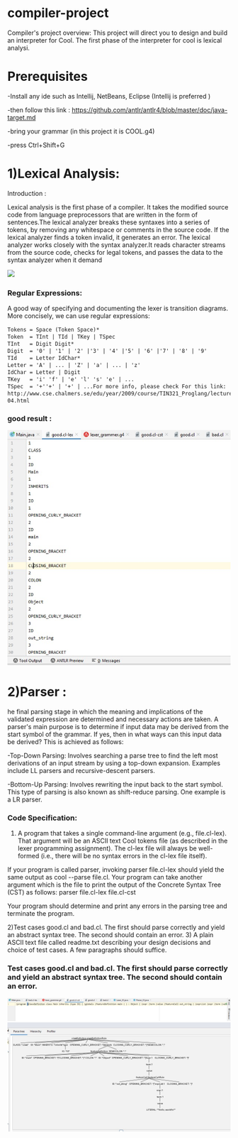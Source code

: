 # compiler-project
Compiler's project overview:
This project will direct you to design and build an interpreter for Cool. 
The first phase of the interpreter for cool  is lexical analysi.

# Prerequisites
-Install any ide such as Intellij, NetBeans, Eclipse (Intellij is preferred )

-then follow this link : https://github.com/antlr/antlr4/blob/master/doc/java-target.md

-bring your grammar (in this project it is COOL.g4)

-press Ctrl+Shift+G

# 1)Lexical Analysis:

Introduction :

Lexical analysis is the first phase of a compiler. It takes the modified source code from language preprocessors 
that are written in the form of sentences.The lexical analyzer breaks these syntaxes into a series of tokens, 
by removing any whitespace or comments in the source code. If the lexical analyzer finds a token invalid,
it generates an error. The lexical analyzer works closely with the syntax analyzer.It reads character streams
from the source code, checks for legal tokens, and passes the data to the syntax analyzer when it demand

![](https://raw.githubusercontent.com/asmaa122281/compiler-project/master/lexical%20(1).png)

### Regular Expressions:

A good way of specifying and documenting the lexer is transition diagrams.
More concisely, we can use regular expressions:

    Tokens = Space (Token Space)*
    Token  = TInt | TId | TKey | TSpec 
    TInt   = Digit Digit*
    Digit  = '0' | '1' | '2' |'3' | '4' |'5' | '6' |'7' | '8' | '9'
    TId    = Letter IdChar*
    Letter = 'A' | ... | 'Z' | 'a' | ... | 'z'
    IdChar = Letter | Digit
    TKey   = 'i' 'f' | 'e' 'l' 's' 'e' | ...
    TSpec  = '+''+' | '+' | ...For more info, please check For this link: http://www.cse.chalmers.se/edu/year/2009/course/TIN321_Proglang/lectures/proglang-04.html
    
### good result :

![](https://github.com/asmaa122281/compiler-project/blob/master/good.cl-lex.jpeg)

# 2)Parser :

he final parsing stage in which the meaning and implications of the validated expression are determined and necessary actions are taken.
A parser's main purpose is to determine if input data may be derived from the start symbol of the grammar. If yes, then in what ways can this input data be derived? This is achieved as follows:

  -Top-Down Parsing: Involves searching a parse tree to find the left most derivations of an input stream by using a top-down expansion.      Examples include LL parsers and recursive-descent parsers.

  -Bottom-Up Parsing: Involves rewriting the input back to the start symbol. This type of parsing is also known as shift-reduce parsing.      One example is a LR parser.

### Code Specification:
 1) A program that takes a single command-line argument (e.g., file.cl-lex). That argument will be an ASCII text Cool tokens file (as     described in the lexer programming assignment). The cl-lex file will always be well-formed (i.e., there will be no syntax errors in     the cl-lex file itself).

  If your program is called parser, invoking parser file.cl-lex should yield the same output as cool --parse file.cl.
  Your program can take another argument which is the file to print the output of the Concrete Syntax Tree (CST) as follows: parser       file.cl-lex file.cl-cst

  Your program should determine and print any errors in the parsing tree and terminate the program.

2)Test cases good.cl and bad.cl. The first should parse correctly and yield an abstract syntax tree. The second should contain an error.
3) A plain ASCII text file called readme.txt describing your design decisions and choice of test cases. A few paragraphs should suffice.
 
 ### Test cases good.cl and bad.cl. The first should parse correctly and yield an abstract syntax tree. The second should contain an error.

![](https://github.com/asmaa122281/compiler-project/blob/master/good.cl-cst.jpeg)
![](https://github.com/asmaa122281/compiler-project/blob/master/tree.jpeg)




